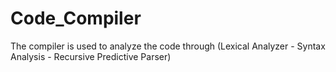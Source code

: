 # Code_Compiler
The compiler is used to analyze the code through (Lexical Analyzer - Syntax Analysis - Recursive Predictive Parser)
